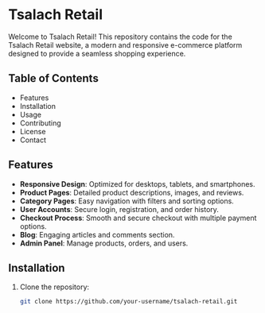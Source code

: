 # Tsalach Retail
Welcome to Tsalach Retail!
This repository contains the code for the Tsalach Retail website, a modern and responsive e-commerce platform designed to provide a seamless shopping experience.

## Table of Contents
- Features
- Installation
- Usage
- Contributing
- License
- Contact

## Features
- **Responsive Design**: Optimized for desktops, tablets, and smartphones.
- **Product Pages**: Detailed product descriptions, images, and reviews.
- **Category Pages**: Easy navigation with filters and sorting options.
- **User Accounts**: Secure login, registration, and order history.
- **Checkout Process**: Smooth and secure checkout with multiple payment options.
- **Blog**: Engaging articles and comments section.
- **Admin Panel**: Manage products, orders, and users.

## Installation
1. Clone the repository:
   ```bash
   git clone https://github.com/your-username/tsalach-retail.git
